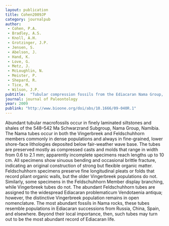 ```yaml
---
layout: publication
title: Cohen2009JP
category: journalpub
author: 
 - Cohen, P.A. 
 - Bradley, A.S. 
 - Knoll, A.H.  
 - Grotzinger, J.P. 
 - Jensen, S. 
 - Abelson, J. 
 - Hand, K. 
 - Love, G. 
 - Metz, J. 
 - McLoughlin, N. 
 - Meister, P. 
 - Shepard, R. 
 - Tice, M. 
 - Wilson, J.P. 
pubtitle:  "Tubular compression fossils from the Ediacaran Nama Group, Namibia"
journal: journal of Paleontology 
year: 2009
publink: "http://www.bioone.org/doi/abs/10.1666/09-040R.1"
---
```

Abundant tubular macrofossils occur in finely laminated siltstones and shales of the 548–542 Ma Schwarzrand Subgroup, Nama Group, Namibia. The Nama tubes occur in both the Vingerbreek and Feldschuhhorn members commonly in dense populations and always in fine-grained, lower shore-face lithologies deposited below fair-weather wave base. The tubes are preserved mostly as compressed casts and molds that range in width from 0.6 to 2.1 mm; apparently incomplete specimens reach lengths up to 10 cm. All specimens show sinuous bending and occasional brittle fracture, indicating an original construction of strong but flexible organic matter. Feldschuhhorn specimens preserve fine longitudinal pleats or folds that record pliant organic walls, but the older Vingerbreek populations do not. Similarly, some specimens in the Feldschuhhorn Member display branching, while Vingerbreek tubes do not. The abundant Feldschuhhorn tubes are assigned to the widespread Ediacaran problematicum Vendotaenia antiqua; however, the distinctive Vingerbreek population remains in open nomenclature. The most abundant fossils in Nama rocks, these tubes resemble populations in Ediacaran successions from Russia, China, Spain, and elsewhere. Beyond their local importance, then, such tubes may turn out to be the most abundant record of Ediacaran life.